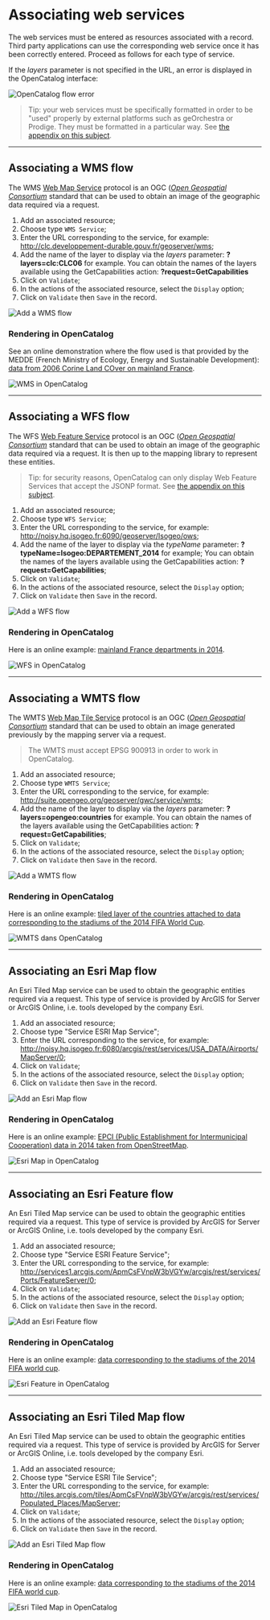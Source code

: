 # Associating web services

The web services must be entered as resources associated with a record. Third party applications can use the corresponding web service once it has been correctly entered. Proceed as follows for each type of service.

If the *layers* parameter is not specified in the URL, an error is displayed in the OpenCatalog interface:

![OpenCatalog flow error](/en/images/OC_view_ErrorLayerIsMissing.png "Error reading the flow in OpenCatalog")

> Tip: your web services must be specifically formatted in order to be "used" properly by external platforms such as geOrchestra or Prodige. They must be formatted in a particular way. See [the appendix on this subject](/en/appendices/webgeoservices_in_csw.html).

____
## Associating a WMS flow

The WMS [Web Map Service](https://en.wikipedia.org/wiki/Web_Map_Service) protocol is an OGC ([*Open Geospatial Consortium*](https://en.wikipedia.org/wiki/Open_Geospatial_Consortium) standard that can be used to obtain an image of the geographic data required via a request.

1. Add an associated resource;
2. Choose type `WMS Service`;
3. Enter the URL corresponding to the service, for example: http://clc.developpement-durable.gouv.fr/geoserver/wms;
4. Add the name of the layer to display via the *layers* parameter: **?layers=clc:CLC06** for example.
You can obtain the names of the layers available using the GetCapabilities action: **?request=GetCapabilities**
5. Click on `Validate`;
6. In the actions of the associated resource, select the `Display` option;
7. Click on `Validate` then `Save` in the record.

![Add a WMS flow](/en/images/inv_edit_one_resource_WMS.png "Adding a WMS flow as an associated resource")

### Rendering in OpenCatalog

See an online demonstration where the flow used is that provided by the MEDDE (French Ministry of Ecology, Energy and Sustainable Development): [data from 2006 Corine Land COver on mainland France](http://open.isogeo.com/s/344d51c3edfb435daf9d98d948fa207e/Sbd1w7PgqE8n7LDq3azRqNhiMHZf0/m/4643b80d5ef248588709c7367036191a).

![WMS in OpenCatalog](/en/images/OC_view_WMS.png "Displaying a WMS flow in OpenCatalog")

____
## Associating a WFS flow

The WFS [Web Feature Service](http://fr.wikipedia.org/wiki/Web_Feature_Service) protocol is an OGC ([*Open Geospatial Consortium*](https://en.wikipedia.org/wiki/Open_Geospatial_Consortium) standard that can be used to obtain an image of the geographic data required via a request. It is then up to the mapping library to represent these entities.

> Tip: for security reasons, OpenCatalog can only display Web Feature Services that accept the JSONP format. See [the appendix on this subject](/en/appendices/wfs_jsonp.html).

1. Add an associated resource;
2. Choose type `WFS Service`;
3. Enter the URL corresponding to the service, for example: http://noisy.hq.isogeo.fr:6090/geoserver/Isogeo/ows;
4. Add the name of the layer to display via the *typeName* parameter: **?typeName=Isogeo:DEPARTEMENT_2014** for example;
You can obtain the names of the layers available using the GetCapabilities action: **?request=GetCapabilities**;
5. Click on `Validate`;
6. In the actions of the associated resource, select the `Display` option;
7. Click on `Validate` then `Save` in the record.

![Add a WFS flow](/en/images/inv_edit_one_resource_WFS.png "Adding a WFS flow as an associated resource")

### Rendering in OpenCatalog

Here is an online example: [mainland France departments in 2014](http://open.isogeo.com/s/344d51c3edfb435daf9d98d948fa207e/Sbd1w7PgqE8n7LDq3azRqNhiMHZf0/m/754209f115c040a48d43ffc262b16500).

![WFS in OpenCatalog](/en/images/OC_view_WFS.png "Viewing a WFS flow in OpenCatalog")

____
## Associating a WMTS flow

The WMTS [Web Map Tile Service](https://en.wikipedia.org/wiki/Web_Map_Tile_Service) protocol is an OGC ([*Open Geospatial Consortium*](https://en.wikipedia.org/wiki/Open_Geospatial_Consortium) standard that can be used to obtain an image generated previously by the mapping server via a request.

> The WMTS must accept EPSG 900913 in order to work in OpenCatalog.

1. Add an associated resource;
2. Choose type `WMTS Service`;
3. Enter the URL corresponding to the service, for example: http://suite.opengeo.org/geoserver/gwc/service/wmts;
4. Add the name of the layer to display via the *layers* parameter: **?layers=opengeo:countries** for example.
You can obtain the names of the layers available using the GetCapabilities action: **?request=GetCapabilities**;
5. Click on `Validate`;
6. In the actions of the associated resource, select the `Display` option;
7. Click on `Validate` then `Save` in the record.

![Add a WMTS flow](/en/images/inv_edit_one_resource_WMTS.png "Adding a WMTS flow as an associated resource")

### Rendering in OpenCatalog

Here is an online example: [tiled layer of the countries attached to data corresponding to the stadiums of the 2014 FIFA World Cup](http://open.isogeo.com/s/c502e8f7c9da4c3aacdf3d905672d54c/Q4SvPfiIIslbdwkbWRFJLk7XWo4G0/m/56ed291af72f46dc9835fc9ae29fe938).

![WMTS dans OpenCatalog](/en/images/OC_view_WMTS.png "Displaying a WMTS flow in OpenCatalog")


___
## Associating an Esri Map flow

An Esri Tiled Map service can be used to obtain the geographic entities required via a request. This type of service is provided by ArcGIS for Server or ArcGIS Online, i.e. tools developed by the company Esri.

1. Add an associated resource;
2. Choose type "Service ESRI Map Service";
3. Enter the URL corresponding to the service, for example: http://noisy.hq.isogeo.fr:6080/arcgis/rest/services/USA_DATA/Airports/MapServer/0;
4. Click on `Validate`;
5. In the actions of the associated resource, select the `Display` option;
6. Click on `Validate` then `Save` in the record.

![Add an Esri Map flow](/en/images/inv_edit_one_resource_EsriMap.png "Adding an Esri Map flow as an associated resource")

### Rendering in OpenCatalog

Here is an online example: [EPCI (Public Establishment for Intermunicipal Cooperation) data in 2014 taken from OpenStreetMap](http://open.isogeo.com/s/344d51c3edfb435daf9d98d948fa207e/Sbd1w7PgqE8n7LDq3azRqNhiMHZf0/m/78e4a2ce9a7d4b09a80eecd131130166).

![Esri Map in OpenCatalog](/en/images/OC_view_EsriMap.png "Viewing an Esri Map flow in OpenCatalog")

___
## Associating an Esri Feature flow

An Esri Tiled Map service can be used to obtain the geographic entities required via a request. This type of service is provided by ArcGIS for Server or ArcGIS Online, i.e. tools developed by the company Esri.

1. Add an associated resource;
2. Choose type "Service ESRI Feature Service";
3. Enter the URL corresponding to the service, for example: http://services1.arcgis.com/ApmCsFVnpW3bVGYw/arcgis/rest/services/Ports/FeatureServer/0;
4. Click on `Validate`;
5. In the actions of the associated resource, select the `Display` option;
6. Click on `Validate` then `Save` in the record.

![Add an Esri Feature flow](/en/images/inv_edit_one_resource_EsriFeature.png "Adding an Esri Feature flow as an associated resource")

### Rendering in OpenCatalog

Here is an online example: [data corresponding to the stadiums of the 2014 FIFA world cup](http://open.isogeo.com/s/c502e8f7c9da4c3aacdf3d905672d54c/Q4SvPfiIIslbdwkbWRFJLk7XWo4G0/m/56ed291af72f46dc9835fc9ae29fe938).

![Esri Feature in OpenCatalog](/en/images/OC_view_EsriFeatures.png "Viewing an Esri Feature flow in OpenCatalog")

___
## Associating an Esri Tiled Map flow

An Esri Tiled Map service can be used to obtain the geographic entities required via a request. This type of service is provided by ArcGIS for Server or ArcGIS Online, i.e. tools developed by the company Esri.

1. Add an associated resource;
2. Choose type "Service ESRI Tile Service";
3. Enter the URL corresponding to the service, for example: http://tiles.arcgis.com/tiles/ApmCsFVnpW3bVGYw/arcgis/rest/services/Populated_Places/MapServer;
4. Click on `Validate`;
5. In the actions of the associated resource, select the `Display` option;
6. Click on `Validate` then `Save` in the record.

![Add an Esri Tiled Map flow](/en/images/inv_edit_one_resource_EsriTiledMap.png "Adding an Esri Tiled Map flow as an associated resource")

### Rendering in OpenCatalog

Here is an online example: [data corresponding to the stadiums of the 2014 FIFA world cup](http://open.isogeo.com/s/c502e8f7c9da4c3aacdf3d905672d54c/Q4SvPfiIIslbdwkbWRFJLk7XWo4G0/m/56ed291af72f46dc9835fc9ae29fe938).

![Esri Tiled Map in OpenCatalog](/en/images/OC_view_EsriTiledMap.png "Viewing an Esri Tiled Map flow in OpenCatalog")
